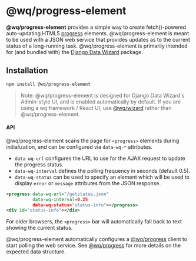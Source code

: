 # @wq/progress-element

**@wq/progress-element** provides a simple way to create fetch()-powered auto-updating HTML5 [progress] elements. @wq/progress-element is meant to be used with a JSON web service that provides updates as to the current status of a long-running task. @wq/progress-element is primarily intended for (and bundled with) the [Django Data Wizard] package.

## Installation

```bash
npm install @wq/progress-element
```

> Note: @wq/progress-element is designed for Django Data Wizard's Admin-style UI, and is enabled automatically by default. If you are using a wq framework / React UI, use [@wq/wizard] rather than @wq/progress-element.

#### API

@wq/progress-element scans the page for `<progress>` elements during initialization, and can be configured via `data-wq-*` attributes.

-   `data-wq-url` configures the URL to use for the AJAX request to update the progress status.
-   `data-wq-interval` defines the polling frequency in seconds (default 0.5).
-   `data-wq-status` can be used to specify an element which will be used to display `error` or `message` attributes from the JSON response.

```xml
<progress data-wq-url="/getstatus.json"
          data-wq-interval=0.25
          data-wq-status="status-info"></progress>
<div id="status-info"></div>
```

For older browsers, the `<progress>` bar will automatically fall back to text showing the current status.

@wq/progress-element automatically configures a [@wq/progress] client to start polling the web service. See [@wq/progress] for more details on the expected data structure.

[progress]: https://developer.mozilla.org/en-US/docs/Web/HTML/Element/progress
[django data wizard]: https://github.com/wq/django-data-wizard
[@wq/wizard]: https://github.com/wq/django-data-wizard/tree/main/packages/wizard
[@wq/progress]: https://github.com/wq/django-data-progress/tree/main/packages/progress
